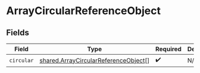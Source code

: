 # ArrayCircularReferenceObject


## Fields

| Field                                                                                        | Type                                                                                         | Required                                                                                     | Description                                                                                  |
| -------------------------------------------------------------------------------------------- | -------------------------------------------------------------------------------------------- | -------------------------------------------------------------------------------------------- | -------------------------------------------------------------------------------------------- |
| `circular`                                                                                   | [shared.ArrayCircularReferenceObject](../../models/shared/arraycircularreferenceobject.md)[] | :heavy_check_mark:                                                                           | N/A                                                                                          |